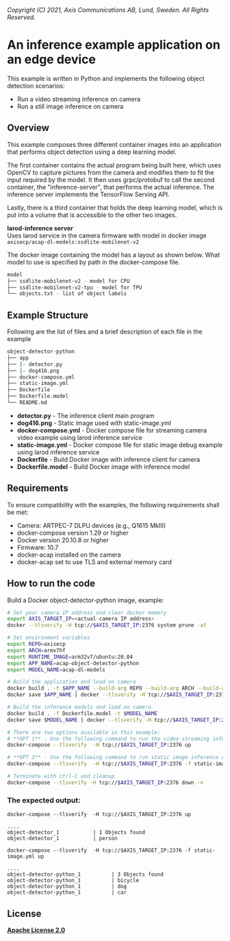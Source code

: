 *Copyright (C) 2021, Axis Communications AB, Lund, Sweden. All Rights Reserved.*

# An inference example application on an edge device
This example is written in Python and implements the following object detection scenarios:
 - Run a video streaming inference on camera
 - Run a still image inference on camera

## Overview
This example composes three different container images into an application that performs object detection using a deep learning model.

The first container contains the actual program being built here, which uses OpenCV to capture pictures from the camera and modifies them to fit the input required by the model. It then uses grpc/protobuf to call the second container, the "inference-server", that performs the actual inference. The inference server implements the TensorFlow Serving API.

Lastly, there is a third container that holds the deep learning model, which is put into a volume that is accessible to the other two images.

**larod-inference server**\
Uses larod service in the camera firmware with model in docker image
`axisecp/acap-dl-models:ssdlite-mobilenet-v2`

The docker image containing the model has a layout as shown below. What model to use is specified by path in the docker-compose file.
```bash
model
├── ssdlite-mobilenet-v2 - model for CPU
├── ssdlite-mobilenet-v2-tpu - model for TPU
└── objects.txt - list of object labels
```

## Example Structure
Following are the list of files and a brief description of each file in the example
```bash
object-detector-python
├── app
├── |- detector.py
├── |- dog416.png
├── docker-compose.yml
├── static-image.yml
├── Dockerfile
├── Dockerfile.model
└── README.md
```

* **detector.py** - The inference client main program
* **dog416.png** - Static image used with static-image.yml
* **docker-compose.yml** - Docker compose file for streaming camera video example using larod inference service
* **static-image.yml** - Docker compose file for static image debug example using larod inference service
* **Dockerfile** - Build Docker image with inference client for camera
* **Dockerfile.model** - Build Docker image with inference model

## Requirements
To ensure compatibility with the examples, the following requirements shall be met:
* Camera: ARTPEC-7 DLPU devices (e.g., Q1615 MkIII)
* docker-compose version 1.29 or higher
* Docker version 20.10.8 or higher
* Firmware: 10.7
* docker-acap installed on the camera
* docker-acap set to use TLS and external memory card

## How to run the code
Build a Docker object-detector-python image, example:

```sh
# Set your camera IP address and clear docker memory
export AXIS_TARGET_IP=<actual camera IP address>
docker --tlsverify -H tcp://$AXIS_TARGET_IP:2376 system prune -af

# Set environment variables
export REPO=axisecp
export ARCH=armv7hf
export RUNTIME_IMAGE=arm32v7/ubuntu:20.04
export APP_NAME=acap-object-detector-python
export MODEL_NAME=acap-dl-models

# Build the application and load on camera
docker build . -t $APP_NAME --build-arg REPO --build-arg ARCH --build-arg RUNTIME_IMAGE
docker save $APP_NAME | docker --tlsverify -H tcp://$AXIS_TARGET_IP:2376 load

# Build the inference models and load on camera
docker build . -f Dockerfile.model -t $MODEL_NAME
docker save $MODEL_NAME | docker --tlsverify -H tcp://$AXIS_TARGET_IP:2376 load

# There are two options available in this example:
# **OPT 1** - Use the following command to run the video streaming inference on the camera
docker-compose --tlsverify  -H tcp://$AXIS_TARGET_IP:2376 up

# **OPT 2** - Use the following command to run static image inference on the camera
docker-compose --tlsverify  -H tcp://$AXIS_TARGET_IP:2376 -f static-image.yml up

# Terminate with ctrl-C and cleanup
docker-compose --tlsverify -H tcp://$AXIS_TARGET_IP:2376 down -v
```

### The expected output:
`docker-compose --tlsverify  -H tcp://$AXIS_TARGET_IP:2376 up`
```
....
object-detector_1           | 1 Objects found
object-detector_1           | person
```

`docker-compose --tlsverify  -H tcp://$AXIS_TARGET_IP:2376 -f static-image.yml up`
```
....
object-detector-python_1          | 3 Objects found
object-detector-python_1          | bicycle
object-detector-python_1          | dog
object-detector-python_1          | car
```

## License
**[Apache License 2.0](../LICENSE)**
